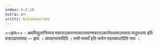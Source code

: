 ```yaml
---
index: 8.2.10
sutra: झयः
vritti: balamanorama
---
```


<<झयः>> - अथविद्युत्वा॑नित्यत्र मकाराऽकारान्तत्वाऽभावान्मकाराऽकारोपधत्वाऽभावान्न मादुपधाया इति वत्वाऽप्राप्तावाह — झयः । अपदान्तत्वादिति । तसौ मत्वर्थे॑ इति भत्वेन पदत्वबाधादिति भावः । 